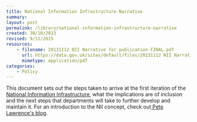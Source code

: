 ```yaml
---
title: National Information Infrastructure Narrative
summary: 
layout: post
permalink: /library/national-information-infrastructure-narrative
created: 30/10/2013
revised: 9/11/2015
resources:
    - filename: 20131112 NII Narrative for publication FINAL.pdf
      url: https://data.gov.uk/sites/default/files/20131112 NII Narrative for publication FINAL.pdf
      mimetype: application/pdf
categories:
    - Policy
---
```


<p>This document sets out the steps taken to arrive at the first iteration of the <a href="http://data.gov.uk/data/search?core_dataset=true" rel="nofollow">National Information Infrastructure</a>, what the implications are of inclusion and the next steps that departments will take to further develop and maintain it. For an introduction to the NII concept, check out<a href="http://data.gov.uk/blog/bringing-national-information-infrastructure-life" rel="nofollow"> Pete Lawrence's blog</a>.</p>
